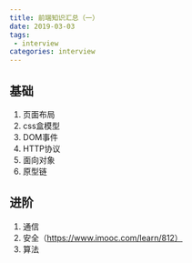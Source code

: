 ```yaml
---
title: 前端知识汇总（一）
date: 2019-03-03
tags:
 - interview        
categories: interview
---
```


## 基础

1. 页面布局
2. css盒模型
3. DOM事件
4. HTTP协议
5. 面向对象
6. 原型链

## 进阶

1. 通信
2. 安全（https://www.imooc.com/learn/812）
3. 算法	
